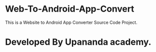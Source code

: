 # Web-To-Android-App-Convert
This is a Website to Android App Converter Source Code Project.
# Developed By Upananda academy.
